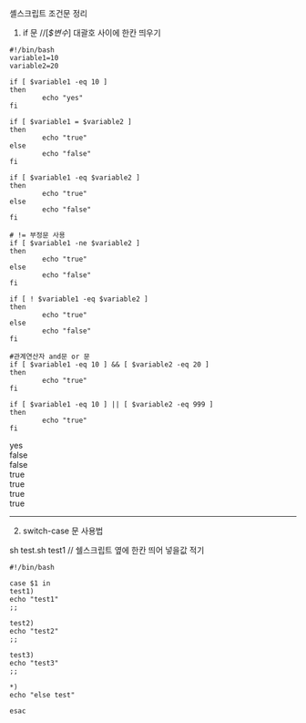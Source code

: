 셸스크립트 조건문 정리

 

1. if 문 //[_$변수_] 대괄호 사이에 한칸 띄우기
```shell
#!/bin/bash
variable1=10
variable2=20

if [ $variable1 -eq 10 ]
then
        echo "yes"
fi

if [ $variable1 = $variable2 ]
then
        echo "true"
else
        echo "false"
fi

if [ $variable1 -eq $variable2 ]
then
        echo "true"
else
        echo "false"
fi

# != 부정문 사용
if [ $variable1 -ne $variable2 ]
then
        echo "true"
else
        echo "false"
fi

if [ ! $variable1 -eq $variable2 ]
then
        echo "true"
else
        echo "false"
fi

#관계연산자 and문 or 문
if [ $variable1 -eq 10 ] && [ $variable2 -eq 20 ]
then
        echo "true"
fi

if [ $variable1 -eq 10 ] || [ $variable2 -eq 999 ]
then
        echo "true"
fi
```


yes  
false  
false  
true  
true  
true  
true  

------------------------------------------------------------------------------

 

2. switch-case 문 사용법

sh test.sh test1  // 쉘스크립트 옆에 한칸 띄어 넣을값 적기

```shell
#!/bin/bash

case $1 in
test1)
echo "test1"
;;

test2)
echo "test2"
;;

test3)
echo "test3"
;;

*)
echo "else test"

esac

```
